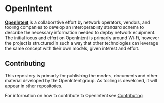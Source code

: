 # OpenIntent
[**OpenIntent**](https://github.com/google/openintent) is a collaborative
effort by network operators, vendors, and tooling companies to develop an
interoperability standard schema to describe the necessary information needed to
deploy network equipment.  The initial focus and effort on OpenIntent is
primarily around Wi-Fi, however the project is structured in such a way that
other technologies can leverage the same concept with their own models, given
interest and effort.

## Contributing
This repository is primarily for publishing the models, documents and other
material developed by the OpenIntent group.  As tooling is developed, it will
appear in other repositories.

For information on how to contribute to OpenIntent see
[Contributing](doc/contibuting.md)
